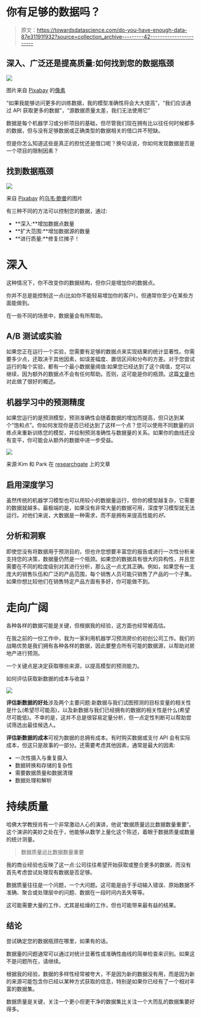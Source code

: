 # 你有足够的数据吗？

> 原文：<https://towardsdatascience.com/do-you-have-enough-data-87e31191f932?source=collection_archive---------42----------------------->

## 深入、广泛还是提高质量:如何找到您的数据瓶颈

![](img/af449e890093b8eb65c0dbc189f079eb.png)

图片来自 [Pixabay](https://pixabay.com) 的[像素](https://pixabay.com/users/Pexels-2286921)

“如果我能够访问更多的训练数据，我的模型准确性将会大大提高”，“我们应该通过 API 获取更多的数据”，“源数据质量太差，我们无法使用它”

数据是每个机器学习或分析项目的基础，但尽管我们现在拥有比以往任何时候都多的数据，但与没有足够数据或正确类型的数据相关的借口并不短缺。

但是你怎么知道这些是真正的担忧还是借口呢？换句话说，你如何发现数据是否是一个项目的限制因素？

## 找到数据瓶颈

![](img/ff2480d78fdcbebbd318fd7700cb3c3f.png)

来自 [Pixabay](https://pixabay.com/?utm_source=link-attribution&utm_medium=referral&utm_campaign=image&utm_content=92418) 的[乌韦·鲍曼](https://pixabay.com/users/weinstock-25534/?utm_source=link-attribution&utm_medium=referral&utm_campaign=image&utm_content=92418)的图片

有三种不同的方法可以控制您的数据，通过:

*   **深入:**增加数据点数量
*   **扩大范围:**增加数据源的数量
*   **进行质量:**修复烂摊子！

# 深入

这种情况下，你不改变你的数据结构，但你只是增加你的数据点。

你并不总是能控制这一点(比如你不能轻易增加你的客户)，但通常你至少在某些方面能做到。

在一些不同的场景中，数据量会有所帮助。

## **A/B 测试或实验**

如果您正在运行一个实验，您需要有足够的数据点来实现结果的统计显著性。你需要多少点，还取决于其他因素，如误差幅度、置信区间和分布的方差。对于您尝试运行的每个实验，都有一个最小数据量阈值:如果您已经达到了这个阈值，您可以继续，因为额外的数据点不会有任何帮助。否则，这可能是你的瓶颈。这篇[文章](/how-do-you-know-you-have-enough-training-data-ad9b1fd679ee)也对此做了很好的概述。

## 机器学习中的预测精度

如果您运行的是预测模型，预测准确性会随着数据的增加而提高，但只达到某个“饱和点”。你如何发现你是否已经达到了这样一个点？您可以使用不同数量的训练点来重新训练您的模型，并绘制预测准确性与数据量的关系。如果你的曲线还没有变平，你可能会从额外的数据中进一步受益。

![](img/27e8b97795a92c76d08b199cd31ceb21.png)

来源:Kim 和 Park 在 [researchgate](https://www.researchgate.net/publication/228784109_A_Survey_of_Applications_of_Artificial_Intelligence_Algorithms_in_Eco-environmental_Modelling) 上的文章

## **启用深度学习**

虽然传统的机器学习模型也可以用较小的数据量运行，但你的模型越复杂，它需要的数据就越多。最极端的是，如果没有非常大量的数据可用，深度学习模型就无法运行。对他们来说，大数据是一种需求，而不是拥有来提高性能的*好。*

## 分析和洞察

即使您没有将数据用于预测目的，但也许您想要丰富您的报告或进行一次性分析来支持您的决策，数据量仍然是一个瓶颈。如果您的数据具有很大的异构性，并且您需要在不同的粒度级别对其进行分析，那么这一点尤其正确。例如，如果您有一支庞大的销售队伍和广泛的产品范围，每个销售人员可能只销售了产品的一个子集。如果你想比较他们在销售特定产品方面有多好，你可能做不到。

# 走向广阔

各种各样的数据可能是关键，但根据我的经验，这方面也经常被高估。

在我之前的一份工作中，我为一家利用机器学习预测房价的初创公司工作。我们的战略优势是我们拥有各种各样的数据，因此要整合所有可能的数据源，以帮助对房地产进行预测。

一个关键点是决定获取哪些来源，以提高模型的预测能力。

如何评估获取新数据的成本与收益？

![](img/27402e63440ee0af57bf8c1d93db2130.png)

**评估新数据的好处**涉及两个主要问题:新数据与我们试图预测的目标变量的相关性是什么(希望尽可能高)，以及新数据与我们已经拥有的数据的相关性是什么(希望尽可能低)。不幸的是，这并不总是很容易定量分析，但一点定性判断可以帮助尝试筛选出最佳候选人。

**评估新数据的成本**可视为数据的总拥有成本。有时购买数据或支付 API 会有实际成本，但这只是故事的一部分。还需要考虑其他因素，通常是最大的因素:

*   一次性摄入与重复摄入
*   数据转换和存储的复杂性
*   需要数据质量和数据清理
*   数据处理和解析

# 持续质量

哈佛大学教授肖有一个非常激动人心的演讲，他说“数据质量远比数据数量重要”。这个演讲的美妙之处在于，他能够从数学上量化这个陈述，着眼于数据质量或数量的统计测量。

> 数据质量远比数据数量重要

我的商业经验也反映了这一点:公司往往希望开始获取或整合更多的数据，而没有首先考虑尝试处理现有数据是否足够。

数据质量往往是一个问题，一个大问题。这可能是由于手动输入错误、原始数据不准确、聚合或处理层中的问题、数据在一段时间内丢失等等。

这可能需要大量的工作，尤其是枯燥的工作，但也可能带来最有益的结果。

## 结论

尝试确定您的数据瓶颈在哪里，如果有的话。

数据量的问题通常可以通过对统计显著性或准确性曲线的简单检查来识别。如果这不是问题所在，请继续。

根据我的经验，数据的多样性经常被夸大，不是因为新的数据没有用，而是因为新的来源可能包含你已经以某种方式获取的信息，特别是如果你已经有了一个相对丰富的数据集。

数据质量是关键，关注一个更小但更干净的数据集比关注一个大而乱的数据集要好得多。
